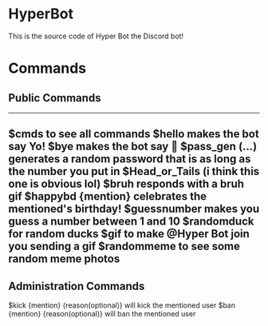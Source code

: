 # HyperBot
This is the source code of Hyper Bot the Discord bot!
# Commands
## Public Commands
--------------------------------------------------------------------------------------------
$cmds to see all commands
$hello makes the bot say Yo!
$bye makes the bot say :wave:
$pass_gen (...) generates a random password that is as long as the number you put in
$Head_or_Tails (i think this one is obvious lol)
$bruh responds with a bruh gif
$happybd {mention} celebrates the mentioned's birthday!
$guessnumber makes you guess a number between 1 and 10
$randomduck for random ducks
$gif to make @Hyper Bot join you sending a gif
$randommeme to see some random meme photos
--------------------------------------------------------------------------------------------
## Administration Commands
$kick {mention} {reason(optional)} will kick the mentioned user
$ban {mention} {reason(optional)} will ban the mentioned user
